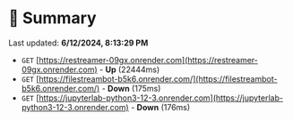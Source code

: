 # 📖 Summary
Last updated: **6/12/2024, 8:13:29 PM**

- `GET` [https://restreamer-09gx.onrender.com](https://restreamer-09gx.onrender.com) - **Up** (22444ms)
- `GET` [https://filestreambot-b5k6.onrender.com/](https://filestreambot-b5k6.onrender.com/) - **Down** (175ms)
- `GET` [https://jupyterlab-python3-12-3.onrender.com](https://jupyterlab-python3-12-3.onrender.com) - **Down** (176ms)
